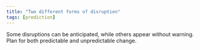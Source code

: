```yaml
---
title: "Two different forms of disruption"
tags: [prediction]
---
```



Some disruptions can be anticipated, while others appear without warning. Plan for both predictable and unpredictable change.
